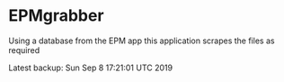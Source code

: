 # EPMgrabber
Using a database from the EPM app this application scrapes the files as required


Latest backup: Sun Sep 8 17:21:01 UTC 2019
